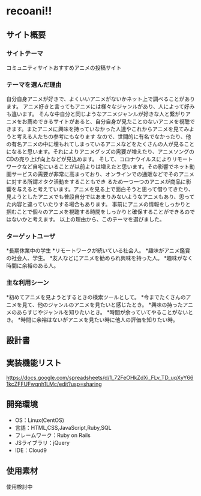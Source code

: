 # recoani!!

## サイト概要
### サイトテーマ
コミュニティサイトおすすめアニメの投稿サイト
### テーマを選んだ理由

自分自身アニメが好きで、よくいいアニメがないかネット上で調べることがあります。
アニメ好きと言ってもアニメには様々なジャンルがあり、人によって好みも違います。
そんな中自分と同じようなアニメジャンルが好きな人と繋がりアニメをお薦めできるサイトがあると、自分自身が見たことのないアニメを視聴できます。またアニメに興味を持っていなかった人達やこれからアニメを見てみようと考える人たちの参考にもなります
なので、世間的に有名でなかったり、他の有名アニメの中に埋もれてしまっているアニメなどをたくさんの人が見ることになると思います。それによりアニメグッズの需要が増えたり、アニメソングのCDの売り上げ向上などが見込めます。
そして、コロナウイルスによりリモートワークなど自宅にいることが以前よりは増えたと思います。その影響でネット動画サービスの需要が非常に高まっており、オンラインでの通販などでそのアニメに対する所謂オタク活動をすることもでき
るため一つ一つのアニメが商品に影響を与えると考えています。アニメを見る上で面白そうと思って借りてきたり、見ようとしたアニメでも普段自分ではあまりみないようなアニメもあり、思ってた内容と違っていたりする場合もあります。
事前にアニメの情報をしっかりと掴むことで個々のアニメを視聴する時間をしっかりと確保することができるのではないかと考えます。
以上の理由から、このテーマを選びました。
### ターゲットユーザ
*長期休業中の学生
*リモートワークが続いている社会人。
*趣味がアニメ鑑賞の社会人、学生。
*友人などにアニメを勧められ興味を持った人。
*趣味がなく時間に余裕のある人。

### 主な利用シーン
*初めてアニメを見ようとするときの検索ツールとして。
*今までたくさんのアニメを見て、他のジャンルのアニメを見たいと感じたとき。
*興味の持ったアニメのあらすじやジャンルを知りたいとき。
*時間が余っていてやることがないとき。
*時間に余裕はないがアニメを見たい時に他人の評価を知りたい時。
## 設計書

## 実装機能リスト
https://docs.google.com/spreadsheets/d/1_72FeOHkZdXi_FLv_TD_uqXyY661kcZFFUFwqnh1LMc/edit?usp=sharing
## 開発環境
- OS：Linux(CentOS)
- 言語：HTML,CSS,JavaScript,Ruby,SQL
- フレームワーク：Ruby on Rails
- JSライブラリ：jQuery
- IDE：Cloud9

## 使用素材
使用検討中
